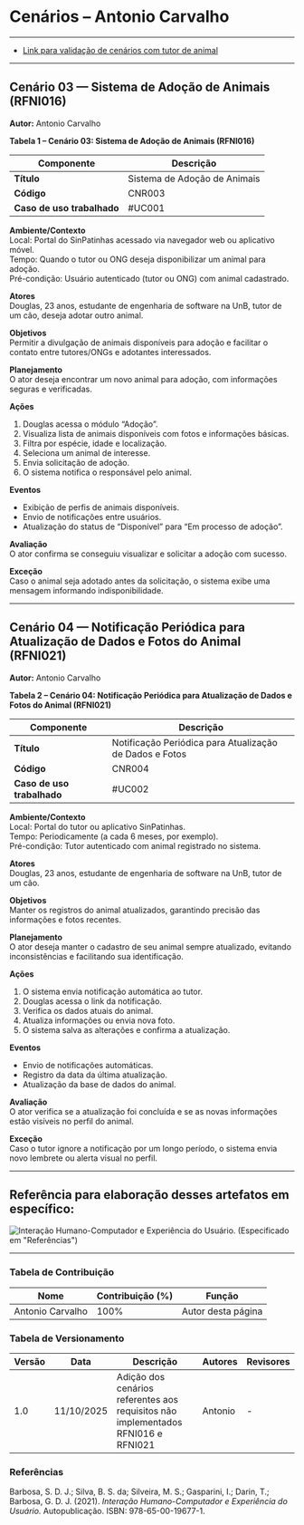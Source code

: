 # Cenários – Antonio Carvalho

---

* [Link para validação de cenários com tutor de animal](a)

---

## Cenário 03 — Sistema de Adoção de Animais (RFNI016)

**Autor:** Antonio Carvalho

**Tabela 1 – Cenário 03: Sistema de Adoção de Animais (RFNI016)**

| **Componente** | **Descrição** |
|-----------------|----------------|
| **Título** | Sistema de Adoção de Animais |
| **Código** | CNR003 |
| **Caso de uso trabalhado** | #UC001 |

**Ambiente/Contexto**  
Local: Portal do SinPatinhas acessado via navegador web ou aplicativo móvel.  
Tempo: Quando o tutor ou ONG deseja disponibilizar um animal para adoção.  
Pré-condição: Usuário autenticado (tutor ou ONG) com animal cadastrado.

**Atores**  
Douglas, 23 anos, estudante de engenharia de software na UnB, tutor de um cão, deseja adotar outro animal.

**Objetivos**  
Permitir a divulgação de animais disponíveis para adoção e facilitar o contato entre tutores/ONGs e adotantes interessados.

**Planejamento**  
O ator deseja encontrar um novo animal para adoção, com informações seguras e verificadas.

**Ações**  
1. Douglas acessa o módulo “Adoção”.  
2. Visualiza lista de animais disponíveis com fotos e informações básicas.  
3. Filtra por espécie, idade e localização.  
4. Seleciona um animal de interesse.  
5. Envia solicitação de adoção.  
6. O sistema notifica o responsável pelo animal.

**Eventos**  
- Exibição de perfis de animais disponíveis.  
- Envio de notificações entre usuários.  
- Atualização do status de “Disponível” para “Em processo de adoção”.

**Avaliação**  
O ator confirma se conseguiu visualizar e solicitar a adoção com sucesso.

**Exceção**  
Caso o animal seja adotado antes da solicitação, o sistema exibe uma mensagem informando indisponibilidade.

---

## Cenário 04 — Notificação Periódica para Atualização de Dados e Fotos do Animal (RFNI021)

**Autor:** Antonio Carvalho

**Tabela 2 – Cenário 04: Notificação Periódica para Atualização de Dados e Fotos do Animal (RFNI021)**

| **Componente** | **Descrição** |
|-----------------|----------------|
| **Título** | Notificação Periódica para Atualização de Dados e Fotos |
| **Código** | CNR004 |
| **Caso de uso trabalhado** | #UC002 |

**Ambiente/Contexto**  
Local: Portal do tutor ou aplicativo SinPatinhas.  
Tempo: Periodicamente (a cada 6 meses, por exemplo).  
Pré-condição: Tutor autenticado com animal registrado no sistema.

**Atores**  
Douglas, 23 anos, estudante de engenharia de software na UnB, tutor de um cão.

**Objetivos**  
Manter os registros do animal atualizados, garantindo precisão das informações e fotos recentes.

**Planejamento**  
O ator deseja manter o cadastro de seu animal sempre atualizado, evitando inconsistências e facilitando sua identificação.

**Ações**  
1. O sistema envia notificação automática ao tutor.  
2. Douglas acessa o link da notificação.  
3. Verifica os dados atuais do animal.  
4. Atualiza informações ou envia nova foto.  
5. O sistema salva as alterações e confirma a atualização.

**Eventos**  
- Envio de notificações automáticas.  
- Registro da data da última atualização.  
- Atualização da base de dados do animal.

**Avaliação**  
O ator verifica se a atualização foi concluída e se as novas informações estão visíveis no perfil do animal.

**Exceção**  
Caso o tutor ignore a notificação por um longo período, o sistema envia novo lembrete ou alerta visual no perfil.

---


## Referência para elaboração desses artefatos em específico:

![Interação Humano-Computador e Experiência do Usuário. (Especificado em "Referências")](../assets/images/modelagem/antonio_cenarios.png)

---

### Tabela de Contribuição

| **Nome** | **Contribuição (%)** | **Função** |
|-----------|----------------------|-------------|
| Antonio Carvalho | 100% | Autor desta página |

### Tabela de Versionamento

| **Versão** | **Data** | **Descrição** | **Autores** | **Revisores** |
|-------------|-----------|----------------|--------------|----------------|
| 1.0 | 11/10/2025 | Adição dos cenários referentes aos requisitos não implementados RFNI016 e RFNI021 | Antonio | - |

### Referências

Barbosa, S. D. J.; Silva, B. S. da; Silveira, M. S.; Gasparini, I.; Darin, T.; Barbosa, G. D. J. (2021). *Interação Humano-Computador e Experiência do Usuário.* Autopublicação. ISBN: 978-65-00-19677-1.
